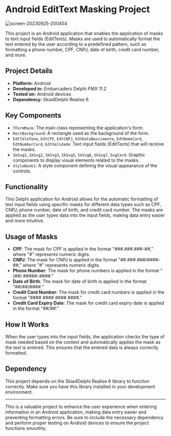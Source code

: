# Android EditText Masking Project
![screen-20230925-200454](https://github.com/RamonSouza96/Mask/assets/34917070/c6265291-df08-4c39-b018-603f9c3c0151)

This project is an Android application that enables the application of masks to text input fields (EditTexts). Masks are used to automatically format the text entered by the user according to a predefined pattern, such as formatting a phone number, CPF, CNPJ, date of birth, credit card number, and more.

## Project Details

- **Platform:** Android
- **Developed in:** Embarcadero Delphi FMX 11.2
- **Tested on:** Android devices
- **Dependency:** Skia4Delphi Realise 6

## Key Components

- `TFormMask`: The main class representing the application's form.
- `RectBackground`: A rectangle used as the background of the form.
- `EdtTelefone`, `EdtCPF`, `EdtCNPJ`, `EdtDataNascimento`, `EdtNomeCard`, `EdtNumberCard`, `EdtValidade`: Text input fields (EditTexts) that will receive the masks.
- `SkSvg1`, `SkSvg2`, `SkSvg3`, `SkSvg5`, `SkSvg6`, `SkSvg7`, `SvgCard`: Graphic components to display visual elements related to the masks.
- `StyleBook1`: A style component defining the visual appearance of the controls.

## Functionality

This Delphi application for Android allows for the automatic formatting of text input fields using specific masks for different data types such as CPF, CNPJ, phone number, date of birth, and credit card number. The masks are applied as the user types data into the input fields, making data entry easier and more intuitive.

## Usage of Masks

- **CPF**: The mask for CPF is applied in the format "###.###.###-##," where "#" represents numeric digits.
- **CNPJ**: The mask for CNPJ is applied in the format "##.###.###/####-##," where "#" represents numeric digits.
- **Phone Number**: The mask for phone numbers is applied in the format "(##) #####-####."
- **Date of Birth**: The mask for date of birth is applied in the format "##/##/####."
- **Credit Card Number**: The mask for credit card numbers is applied in the format "#### #### #### ####."
- **Credit Card Expiry Date**: The mask for credit card expiry date is applied in the format "##/##."

## How It Works

When the user types into the input fields, the application checks the type of mask needed based on the context and automatically applies the mask as the text is entered. This ensures that the entered data is always correctly formatted.

## Dependency

This project depends on the Skia4Delphi Realise 6 library to function correctly. Make sure you have this library installed in your development environment.

---

This is a valuable project to enhance the user experience when entering information in an Android application, making data entry easier and preventing formatting errors. Be sure to include the necessary dependency and perform proper testing on Android devices to ensure the project functions smoothly.
